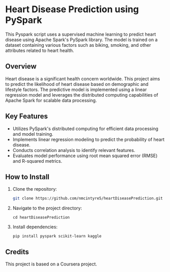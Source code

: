 # Heart Disease Prediction using PySpark
This Pyspark script uses a supervised machine learning to predict heart disease using Apache Spark's PySpark library. The model is trained on a dataset containing various factors such as biking, smoking, and other attributes related to heart health.

## Overview

Heart disease is a significant health concern worldwide. This project aims to predict the likelihood of heart disease based on demographic and lifestyle factors. The predictive model is implemented using a linear regression model and leverages the distributed computing capabilities of Apache Spark for scalable data processing.

## Key Features

- Utilizes PySpark's distributed computing for efficient data processing and model training.
- Implements linear regression modeling to predict the probability of heart disease.
- Conducts correlation analysis to identify relevant features.
- Evaluates model performance using root mean squared error (RMSE) and R-squared metrics.

## How to Install

1. Clone the repository:
   ```bash
   git clone https://github.com/nmcintyre5/heartDiseasePrediction.git
    ```
2. Navigate to the project directory:
    ```
    cd heartDiseasePrediction
    ```
3. Install dependencies:
    ```
    pip install pyspark scikit-learn kaggle
    ```

## Credits
This project is based on a Coursera project. 